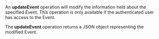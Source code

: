 An **updateEvent** operation will modify the information held about the specified Event. This operation is only available if the authenticated user has access to the Event.

The **updateEvent** operation returns a JSON object representing the modified Event.

